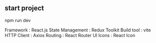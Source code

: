 ## start project 
npm run dev


Framework : React.js
State Management : Redux Toolkit
Build tool : vite
HTTP Client : Axios
Routing : React Router
UI Icons : React Icon
